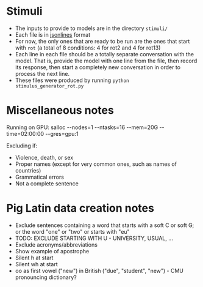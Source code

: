 
# Stimuli

- The inputs to provide to models are in the directory `stimuli/`
- Each file is in [jsonlines](https://jsonlines.readthedocs.io/en/latest/) format
- For now, the only ones that are ready to be run are the ones that start with `rot` (a total of 8 conditions: 4 for rot2 and 4 for rot13)
- Each line in each file should be a totally separate conversation with the model. That is, provide the model with one line from the file, then record its response, then start a completely new conversation in order to process the next line. 
- These files were produced by running `python stimulus_generator_rot.py` 

# Miscellaneous notes

Running on GPU:
salloc --nodes=1 --ntasks=16 --mem=20G --time=02:00:00 --gres=gpu:1

Excluding if:
- Violence, death, or sex
- Proper names (except for very common ones, such as names of countries)
- Grammatical errors
- Not a complete sentence


# Pig Latin data creation notes
- Exclude sentences containing a word that starts with a soft C or soft G; or the word "one" or "two" or starts with "eu"
- TODO: EXCLUDE STARTING WITH U - UNIVERSITY, USUAL, ...
- Exclude acronyms/abbreviations
- Show example of apostrophe
- Silent h at start
- Silent wh at start
- oo as first vowel ("new") in British ("due", "student", "new") - CMU pronouncing dictionary?

